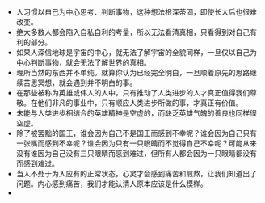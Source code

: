 - 人习惯以自己为中心思考、判断事物，这种想法根深蒂固，即使长大后也很难改变。
- 绝大多数人都会陷入自私自利的考量，所以无法看清真相，只看得到对自己有利的部分。
- 如果人深信地球是宇宙的中心，就无法了解宇宙的全貌同样，一旦仅以自己为中心判断事物，就会无法了解世界的真相。
- 理所当然的东西并不单纯。就算你认为已经完全明白，一旦顺着原先的思路继续苦思冥想，就会遇到并不明白的事。
- 在那些被称为英雄或伟人的人中，只有推动了人类进步的人才真正值得我们尊敬。在他们非凡的事业中，只有顺应人类进步所做的事，才真正有价值。
- 未能与人类进步相结合的英雄精神是空虚的，而缺乏英雄气魄的善良也同样很空虚。
- 除了被罢黜的国王，谁会因为自己不是国王而感到不幸呢？谁会因为自己只有一张嘴而感到不幸呢？谁会因为只有一只眼睛而不觉得自己不幸呢？可能从来没有谁因为自己没有三只眼睛而感到难过，但所有人都会因为一只眼睛都没有而感到难过。
- 当人不处于为人应有的正常状态，心灵才会感到痛苦和煎熬，让我们知道出了问题。内心感到痛苦，我们才能认清人原本应该是什么模样。
- 